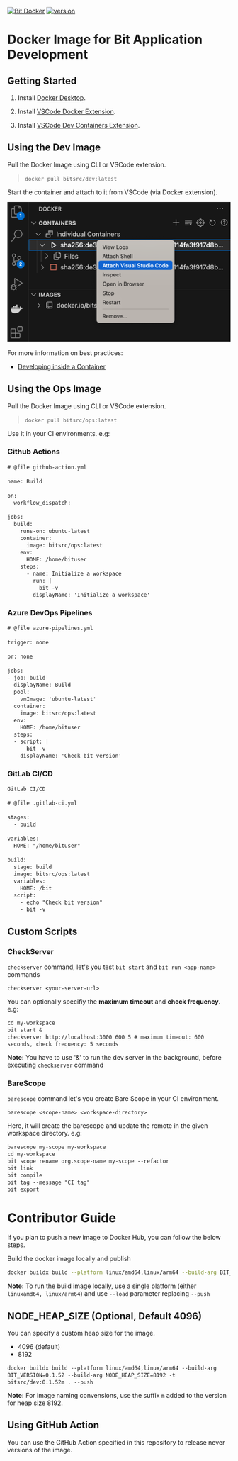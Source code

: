 [![Bit Docker](https://img.shields.io/badge/Bit-Docker-086dd7)](https://hub.docker.com/u/bitsrc) [![version](https://img.shields.io/badge/Image-bitsrc/dev:latest-brightgreen)](https://hub.docker.com/layers/bitsrc/dev/latest/images/sha256-e0f1fe5332e633b382185b08c17d0e3a7db898ec648f79eaa9bfa40caa663ce0?context=explore)
# Docker Image for Bit Application Development

## Getting Started

1. Install [Docker Desktop](https://www.docker.com/products/docker-desktop/).

2. Install [VSCode Docker Extension](https://marketplace.visualstudio.com/items?itemName=ms-azuretools.vscode-docker).

3. Install [VSCode Dev Containers Extension](https://marketplace.visualstudio.com/items?itemName=ms-vscode-remote.remote-containers).

## Using the Dev Image

Pull the Docker Image using CLI or VSCode extension.

> `docker pull bitsrc/dev:latest`

Start the container and attach to it from VSCode (via Docker extension).

![VSCode Docker Attach](images/vscode-docker-attach.png)

For more information on best practices:

- [Developing inside a Container](https://code.visualstudio.com/docs/devcontainers/containers)


## Using the Ops Image

Pull the Docker Image using CLI or VSCode extension.

> `docker pull bitsrc/ops:latest`

Use it in your CI environments. e.g:

### Github Actions

```
# @file github-action.yml

name: Build

on:
  workflow_dispatch:

jobs:
  build:
    runs-on: ubuntu-latest
    container:
      image: bitsrc/ops:latest
    env:
      HOME: /home/bituser
    steps:
      - name: Initialize a workspace
        run: |
          bit -v
        displayName: 'Initialize a workspace'
```

### Azure DevOps Pipelines

```
# @file azure-pipelines.yml

trigger: none

pr: none

jobs:
- job: build
  displayName: Build
  pool:
    vmImage: 'ubuntu-latest'
  container:
    image: bitsrc/ops:latest
  env:
    HOME: /home/bituser
  steps:
  - script: |
      bit -v
    displayName: 'Check bit version'
```

### GitLab CI/CD

```
GitLab CI/CD

# @file .gitlab-ci.yml

stages:
  - build

variables:
  HOME: "/home/bituser"

build:
  stage: build
  image: bitsrc/ops:latest
  variables:
    HOME: /bit
  script:
    - echo "Check bit version"
    - bit -v
```

## Custom Scripts

### CheckServer
`checkserver` command, let's you test `bit start` and `bit run <app-name>` commands

```
checkserver <your-server-url> 
```

You can optionally specifiy the **maximum timeout** and **check frequency**. e.g:

```
cd my-workspace
bit start &
checkserver http://localhost:3000 600 5 # maximum timeout: 600 seconds, check frequency: 5 seconds
```

**Note:** You have to use '&' to run the dev server in the background, before executing `checkserver` command

### BareScope
`barescope` command let's you create Bare Scope in your CI environment.

```
barescope <scope-name> <workspace-directory>
```

Here, it will create the barescope and update the remote in the given workspace directory. e.g:

```
barescope my-scope my-workspace
cd my-workspace
bit scope rename org.scope-name my-scope --refactor
bit link
bit compile
bit tag --message "CI tag"
bit export
```

# Contributor Guide
If you plan to push a new image to Docker Hub, you can follow the below steps.

Build the docker image locally and publish

```sh
docker buildx build --platform linux/amd64,linux/arm64 --build-arg BIT_VERSION=0.1.52 -t bitsrc/dev:0.1.52 . --push
```

**Note:** To run the build image locally, use a single platform (either `linuxamd64, linux/arm64`) and use `--load` parameter replacing `--push`

## NODE_HEAP_SIZE (Optional, Default 4096)

You can specify a custom heap size for the image.

- 4096 (default)
- 8192

```
docker buildx build --platform linux/amd64,linux/arm64 --build-arg BIT_VERSION=0.1.52 --build-arg NODE_HEAP_SIZE=8192 -t bitsrc/dev:0.1.52m . --push
```

**Note:** For image naming convensions, use the suffix `m` added to the version for heap size 8192.

## Using GitHub Action

You can use the GitHub Action specified in this repository to release never versions of the image.
